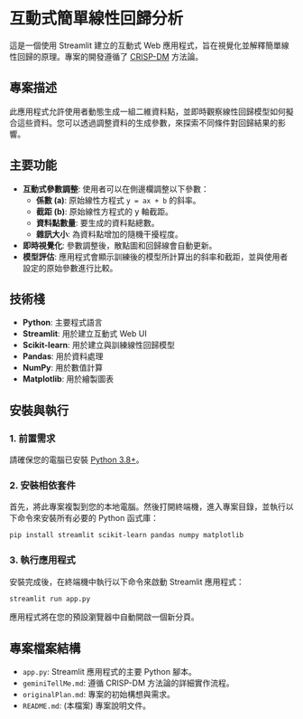 # 互動式簡單線性回歸分析

這是一個使用 Streamlit 建立的互動式 Web 應用程式，旨在視覺化並解釋簡單線性回歸的原理。專案的開發遵循了 [CRISP-DM](https://www.datascience-pm.com/crisp-dm-2/) 方法論。

## 專案描述

此應用程式允許使用者動態生成一組二維資料點，並即時觀察線性回歸模型如何擬合這些資料。您可以透過調整資料的生成參數，來探索不同條件對回歸結果的影響。

## 主要功能

- **互動式參數調整**: 使用者可以在側邊欄調整以下參數：
    - **係數 (a)**: 原始線性方程式 `y = ax + b` 的斜率。
    - **截距 (b)**: 原始線性方程式的 y 軸截距。
    - **資料點數量**: 要生成的資料點總數。
    - **雜訊大小**: 為資料點增加的隨機干擾程度。
- **即時視覺化**: 參數調整後，散點圖和回歸線會自動更新。
- **模型評估**: 應用程式會顯示訓練後的模型所計算出的斜率和截距，並與使用者設定的原始參數進行比較。

## 技術棧

- **Python**: 主要程式語言
- **Streamlit**: 用於建立互動式 Web UI
- **Scikit-learn**: 用於建立與訓練線性回歸模型
- **Pandas**: 用於資料處理
- **NumPy**: 用於數值計算
- **Matplotlib**: 用於繪製圖表

## 安裝與執行

### 1. 前置需求

請確保您的電腦已安裝 [Python 3.8+](https://www.python.org/downloads/)。

### 2. 安裝相依套件

首先，將此專案複製到您的本地電腦。然後打開終端機，進入專案目錄，並執行以下命令來安裝所有必要的 Python 函式庫：

```bash
pip install streamlit scikit-learn pandas numpy matplotlib
```

### 3. 執行應用程式

安裝完成後，在終端機中執行以下命令來啟動 Streamlit 應用程式：

```bash
streamlit run app.py
```

應用程式將在您的預設瀏覽器中自動開啟一個新分頁。

## 專案檔案結構

- `app.py`: Streamlit 應用程式的主要 Python 腳本。
- `geminiTellMe.md`: 遵循 CRISP-DM 方法論的詳細實作流程。
- `originalPlan.md`: 專案的初始構想與需求。
- `README.md`: (本檔案) 專案說明文件。
